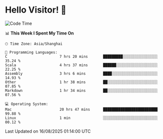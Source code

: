 # Hello Visitor! 👋

<!--START_SECTION:waka-->
![Code Time](http://img.shields.io/badge/Code%20Time-393%20hrs%2034%20mins-blue)

📊 **This Week I Spent My Time On** 

```text
🕑︎ Time Zone: Asia/Shanghai

💬 Programming Languages: 
C                        7 hrs 20 mins       █████████░░░░░░░░░░░░░░░░   35.24 % 
Scala                    4 hrs 37 mins       ██████░░░░░░░░░░░░░░░░░░░   22.25 % 
Assembly                 3 hrs 6 mins        ████░░░░░░░░░░░░░░░░░░░░░   14.93 % 
Other                    1 hr 38 mins        ██░░░░░░░░░░░░░░░░░░░░░░░   07.85 % 
Markdown                 1 hr 34 mins        ██░░░░░░░░░░░░░░░░░░░░░░░   07.56 % 

💻 Operating System: 
Mac                      20 hrs 47 mins      █████████████████████████   99.88 % 
Linux                    1 min               ░░░░░░░░░░░░░░░░░░░░░░░░░   00.12 % 
```


 Last Updated on 16/08/2025 01:14:00 UTC
<!--END_SECTION:waka-->
